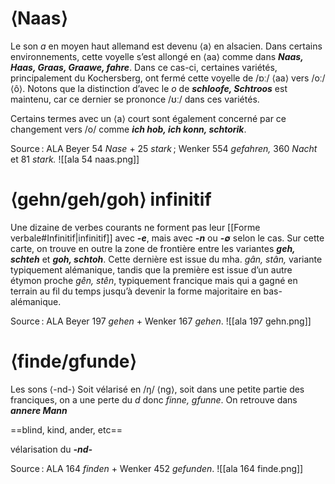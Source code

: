 # ⟨Naas⟩

Le son *a* en moyen haut allemand est devenu ⟨a⟩ en alsacien. Dans certains environnements, cette voyelle s’est allongé en ⟨aa⟩ comme dans ***Naas, Haas, Graas, Graawe, fahre***. Dans ce cas-ci, certaines variétés, principalement du Kochersberg, ont fermé cette voyelle de /ɒː/ ⟨aa⟩ vers /oː/ ⟨ô⟩. Notons que la distinction d’avec le *o* de ***schloofe, Schtroos*** est maintenu, car ce dernier se prononce /ʊː/ dans ces variétés.

Certains termes avec un ⟨a⟩ court sont également concerné par ce changement vers /o/ comme ***ich hob, ich konn, schtorik***.

Source : ALA Beyer 54 *Nase* + 25 *stark* ; Wenker 554 *gefahren,* 360 *Nacht* et 81 *stark.*
![[ala 54 naas.png]]

# ⟨gehn/geh/goh⟩ infinitif

Une dizaine de verbes courants ne forment pas leur [[Forme verbale#Infinitif|infinitif]] avec ***-e***, mais avec ***-n*** ou ***-∅*** selon le cas. Sur cette carte, on trouve en outre la zone de frontière entre les variantes ***geh, schteh*** et ***goh, schtoh***. Cette dernière est issue du mha. *gân, stân,* variante typiquement alémanique, tandis que la première est issue d’un autre étymon proche *gên, stên*, typiquement francique mais qui a gagné en terrain au fil du temps jusqu’à devenir la forme majoritaire en bas-alémanique.

Source : ALA Beyer 197 *gehen* + Wenker 167 *gehen*.
![[ala 197 gehn.png]]

# ⟨finde/gfunde⟩

Les sons ⟨-nd-⟩ 
Soit vélarisé en /ŋ/ ⟨ng⟩, soit dans une petite partie des franciques, on a une perte du *d* donc *finne, gfunne*. On retrouve dans ***annere Mann***

==blind, kind, ander, etc==

vélarisation du ***-nd-***

Source : ALA 164 *finden* + Wenker 452 *gefunden*.
![[ala 164 finde.png]]

